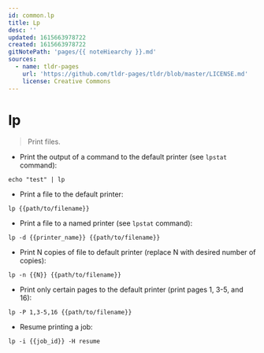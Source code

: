 ```yaml
---
id: common.lp
title: Lp
desc: ''
updated: 1615663978722
created: 1615663978722
gitNotePath: 'pages/{{ noteHiearchy }}.md'
sources:
  - name: tldr-pages
    url: 'https://github.com/tldr-pages/tldr/blob/master/LICENSE.md'
    license: Creative Commons
---
```

# lp

> Print files.

- Print the output of a command to the default printer (see `lpstat` command):

`echo "test" | lp`

- Print a file to the default printer:

`lp {{path/to/filename}}`

- Print a file to a named printer (see `lpstat` command):

`lp -d {{printer_name}} {{path/to/filename}}`

- Print N copies of file to default printer (replace N with desired number of copies):

`lp -n {{N}} {{path/to/filename}}`

- Print only certain pages to the default printer (print pages 1, 3-5, and 16):

`lp -P 1,3-5,16 {{path/to/filename}}`

- Resume printing a job:

`lp -i {{job_id}} -H resume`

